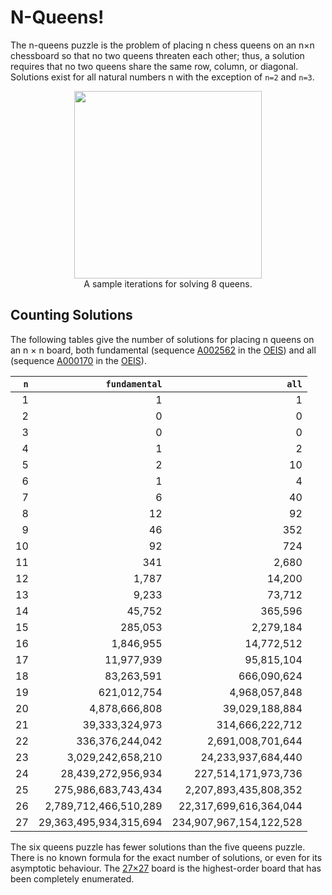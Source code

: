 # N-Queens!
The n-queens puzzle is the problem of placing n chess queens on an n×n chessboard so that no two queens threaten each other; thus, a solution requires that no two queens share the same row, column, or diagonal. Solutions exist for all natural numbers n with the exception of `n=2` and `n=3`.

<p align="center">
  <img width="300" src="https://upload.wikimedia.org/wikipedia/commons/1/1f/Eight-queens-animation.gif"></br>
  A sample iterations for solving 8 queens.
</p>

## Counting Solutions
The following tables give the number of solutions for placing n queens on an n × n board, both fundamental (sequence [A002562](https://oeis.org/A002562) in the [OEIS](https://en.wikipedia.org/wiki/On-Line_Encyclopedia_of_Integer_Sequences)) and all (sequence [A000170](https://oeis.org/A000170) in the [OEIS](https://en.wikipedia.org/wiki/On-Line_Encyclopedia_of_Integer_Sequences)).

| `n` | `fundamental` | `all` |
| -: | -----------: | ---: |
| 1 | 1 | 1 |
| 2 | 0 | 0 |
| 3 | 0 | 0 |
| 4 | 1 | 2 |
| 5 | 2 | 10 |
| 6 | 1 | 4 |
| 7 | 6 | 40 |
| 8 | 12 | 92 |
| 9 | 46 | 352 |
| 10 | 92 | 724 |
| 11 | 341 | 2,680 |
| 12 | 1,787 | 14,200 |
| 13 | 9,233 | 73,712 |
| 14 | 45,752 | 365,596 |
| 15 | 285,053 | 2,279,184 |
| 16 | 1,846,955 | 14,772,512 |
| 17 | 11,977,939 | 95,815,104 |
| 18 | 83,263,591 | 666,090,624 |
| 19 | 621,012,754 | 4,968,057,848 |
| 20 | 4,878,666,808 | 39,029,188,884 |
| 21 | 39,333,324,973 | 314,666,222,712 |
| 22 | 336,376,244,042 | 2,691,008,701,644 |
| 23 | 3,029,242,658,210 | 24,233,937,684,440 |
| 24 | 28,439,272,956,934 | 227,514,171,973,736 |
| 25 | 275,986,683,743,434 | 2,207,893,435,808,352 |
| 26 | 2,789,712,466,510,289 | 22,317,699,616,364,044 |
| 27 | 29,363,495,934,315,694 | 234,907,967,154,122,528 |

The six queens puzzle has fewer solutions than the five queens puzzle.
There is no known formula for the exact number of solutions, or even for its asymptotic behaviour. The [27×27](https://github.com/preusser/q27) board is the highest-order board that has been completely enumerated.
